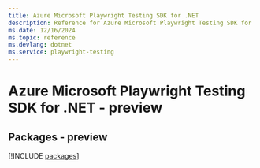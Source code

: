 ```yaml
---
title: Azure Microsoft Playwright Testing SDK for .NET
description: Reference for Azure Microsoft Playwright Testing SDK for .NET
ms.date: 12/16/2024
ms.topic: reference
ms.devlang: dotnet
ms.service: playwright-testing
---
```

# Azure Microsoft Playwright Testing SDK for .NET - preview
## Packages - preview
[!INCLUDE [packages](microsoft-playwright-testing-index.md)]